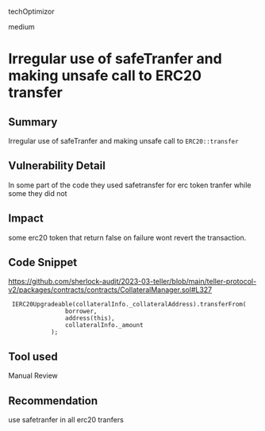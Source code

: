 techOptimizor

medium

# Irregular use of safeTranfer and making unsafe call to ERC20 transfer

## Summary
Irregular use of safeTranfer and making unsafe call to `ERC20::transfer`

## Vulnerability Detail
In some part of the code they used  safetransfer for erc token tranfer  while some they did not

## Impact
some erc20 token that return false on failure wont revert the transaction.

## Code Snippet
https://github.com/sherlock-audit/2023-03-teller/blob/main/teller-protocol-v2/packages/contracts/contracts/CollateralManager.sol#L327

```solidity
 IERC20Upgradeable(collateralInfo._collateralAddress).transferFrom(
                borrower,
                address(this),
                collateralInfo._amount
            );
```
## Tool used

Manual Review

## Recommendation
use safetranfer in all erc20 tranfers
